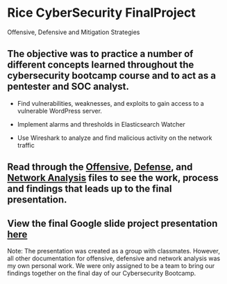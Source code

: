 # Rice CyberSecurity FinalProject
Offensive, Defensive and Mitigation Strategies

## The objective was to practice a number of different concepts learned throughout the cybersecurity bootcamp course and to act as a pentester and SOC analyst. 

- Find vulnerabilities, weaknesses, and exploits to gain access to a vulnerable WordPress server.

- Implement alarms and thresholds in Elasticsearch Watcher

- Use Wireshark to analyze and find malicious activity on the network traffic

## Read through the [Offensive](https://github.com/Juan-byte-megabyte/Rice-CyberSecurity-FinalProject/blob/21752aa38b96050bb0d921fddeb69eba76436973/Offensive.md), [Defense](https://github.com/Juan-byte-megabyte/Rice-CyberSecurity-FinalProject/blob/21752aa38b96050bb0d921fddeb69eba76436973/Defensive.md), and [Network Analysis](https://github.com/Juan-byte-megabyte/Rice-CyberSecurity-FinalProject/blob/21752aa38b96050bb0d921fddeb69eba76436973/Network%20Analysis.md)  files to see the work, process and findings that leads up to the final presentation.

## View the final Google slide project presentation [here](https://docs.google.com/presentation/d/1AIQkgs8JS7T9u3lxf8CfSoZSuVxXM0iFDlav2uM1AVg/edit?usp=sharing)

Note: The presentation was created as a group with classmates. However, all other documentation for offensive, defensive and network analysis was my own personal work. We were only assigned to be a team to bring our findings together on the final day of our Cybersecurity Bootcamp.
